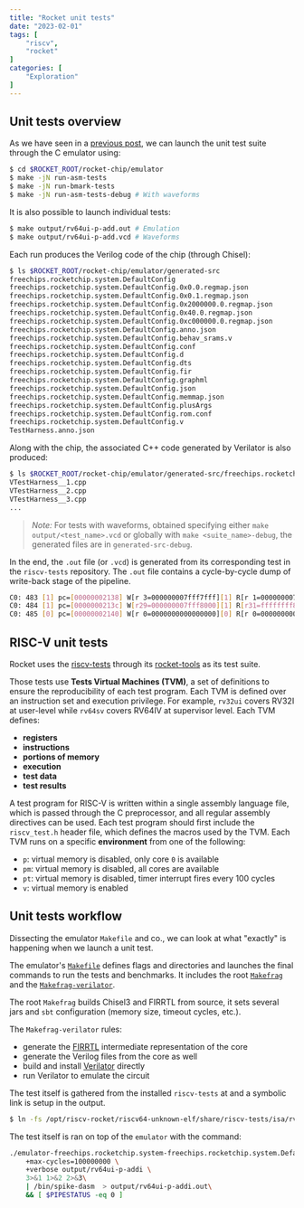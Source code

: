 ```yaml
---
title: "Rocket unit tests"
date: "2023-02-01"
tags: [
    "riscv",
    "rocket"
]
categories: [
    "Exploration"
]
---
```


## Unit tests overview

As we have seen in a [previous post](https://qducasse.github.io/posts/2023-01-27-rocket/), we can launch the unit test suite through the C emulator using:

```bash
$ cd $ROCKET_ROOT/rocket-chip/emulator
$ make -jN run-asm-tests
$ make -jN run-bmark-tests
$ make -jN run-asm-tests-debug # With waveforms
```

It is also possible to launch individual tests:
```bash
$ make output/rv64ui-p-add.out # Emulation
$ make output/rv64ui-p-add.vcd # Waveforms
```

Each run produces the Verilog code of the chip (through Chisel):
```bash
$ ls $ROCKET_ROOT/rocket-chip/emulator/generated-src
freechips.rocketchip.system.DefaultConfig
freechips.rocketchip.system.DefaultConfig.0x0.0.regmap.json
freechips.rocketchip.system.DefaultConfig.0x0.1.regmap.json
freechips.rocketchip.system.DefaultConfig.0x2000000.0.regmap.json
freechips.rocketchip.system.DefaultConfig.0x40.0.regmap.json
freechips.rocketchip.system.DefaultConfig.0xc000000.0.regmap.json
freechips.rocketchip.system.DefaultConfig.anno.json
freechips.rocketchip.system.DefaultConfig.behav_srams.v
freechips.rocketchip.system.DefaultConfig.conf
freechips.rocketchip.system.DefaultConfig.d
freechips.rocketchip.system.DefaultConfig.dts
freechips.rocketchip.system.DefaultConfig.fir
freechips.rocketchip.system.DefaultConfig.graphml
freechips.rocketchip.system.DefaultConfig.json
freechips.rocketchip.system.DefaultConfig.memmap.json
freechips.rocketchip.system.DefaultConfig.plusArgs
freechips.rocketchip.system.DefaultConfig.rom.conf
freechips.rocketchip.system.DefaultConfig.v
TestHarness.anno.json
```

Along with the chip, the associated C++ code generated by Verilator is also produced:

```bash
$ ls $ROCKET_ROOT/rocket-chip/emulator/generated-src/freechips.rocketchip.system.DefaultConfig
VTestHarness__1.cpp
VTestHarness__2.cpp
VTestHarness__3.cpp
...
```

> *Note:* For tests with waveforms, obtained specifying either `make output/<test_name>.vcd` or globally with `make <suite_name>-debug`, the generated files are in `generated-src-debug`.

In the end, the `.out` file (or `.vcd`) is generated from its corresponding test in the `riscv-tests` repository. The `.out` file contains a cycle-by-cycle dump of write-back stage of the pipeline.

```bash
C0: 483 [1] pc=[00000002138] W[r 3=000000007fff7fff][1] R[r 1=000000007fffffff] R[r 2=ffffffffffff8000] inst=[002081b3] add s1, ra, s0
C0: 484 [1] pc=[0000000213c] W[r29=000000007fff8000][1] R[r31=ffffffff80007ffe] R[r31=0000000000000005] inst=[7fff8eb7] lui t3, 0x7fff8
C0: 485 [0] pc=[00000002140] W[r 0=0000000000000000][0] R[r 0=0000000000000000] R[r 0=0000000000000000] inst=[00000000] unknown
```

## RISC-V unit tests

Rocket uses the [riscv-tests](https://github.com/riscv-software-src/riscv-tests/tree/a6ab6ae6008ffc2ea907ea9f6d2b8379583e7d56) through its [rocket-tools](https://github.com/chipsalliance/rocket-tools) as its test suite.

Those tests use **Tests Virtual Machines (TVM)**, a set of definitions to ensure the reproducibility of each test program. Each TVM is defined over an instruction set and execution privilege. For example, `rv32ui` covers RV32I at user-level while `rv64sv` covers RV64IV at supervisor level. Each TVM defines:
- **registers**
- **instructions** 
- **portions of memory**
- **execution** 
- **test data** 
- **test results**

A test program for RISC-V is written within a single assembly language file, which is passed through the C preprocessor, and all regular assembly directives can be used. Each test program should first include the `riscv_test.h` header file, which defines the macros used by the TVM. Each TVM runs on a specific **environment** from one of the following:
- `p`: virtual memory is disabled, only core `0` is available
- `pm`: virtual memory is disabled, all cores are available
- `pt`: virtual memory is disabled, timer interrupt fires every 100 cycles
- `v`: virtual memory is enabled


## Unit tests workflow

Dissecting the emulator `Makefile` and co., we can look at what "exactly" is happening when we launch a unit test. 

The emulator's [`Makefile`](https://github.com/chipsalliance/rocket-chip/blob/master/emulator/Makefile) defines flags and directories and launches the final commands to run the tests and benchmarks. It includes the root [`Makefrag`](https://github.com/chipsalliance/rocket-chip/blob/master/Makefrag) and the [`Makefrag-verilator`](https://github.com/chipsalliance/rocket-chip/blob/master/emulator/Makefrag-verilator).

The root `Makefrag` builds Chisel3 and FIRRTL from source, it sets several jars and `sbt` configuration (memory size, timeout cycles, etc.).

The `Makefrag-verilator` rules:
- generate the [FIRRTL](https://github.com/chipsalliance/firrtl) intermediate representation of the core
- generate the Verilog files from the core as well
- build and install [Verilator](https://github.com/verilator/verilator) directly
- run Verilator to emulate the circuit

The test itself is gathered from the installed `riscv-tests` at and a symbolic link is setup in the output.

```bash
$ ln -fs /opt/riscv-rocket/riscv64-unknown-elf/share/riscv-tests/isa/rv64ui-p-addi output/rv64ui-p-addi
```

The test itself is ran on top of the `emulator` with the command:

```bash
./emulator-freechips.rocketchip.system-freechips.rocketchip.system.DefaultConfig \
    +max-cycles=100000000 \
    +verbose output/rv64ui-p-addi \
    3>&1 1>&2 2>&3\
    | /bin/spike-dasm  > output/rv64ui-p-addi.out\
    && [ $PIPESTATUS -eq 0 ]
```
